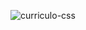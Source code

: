 
![curriculo-css](https://user-images.githubusercontent.com/47160837/235743669-9e32e85c-d9a2-4e22-82ae-0babc0429cf1.jpeg)

